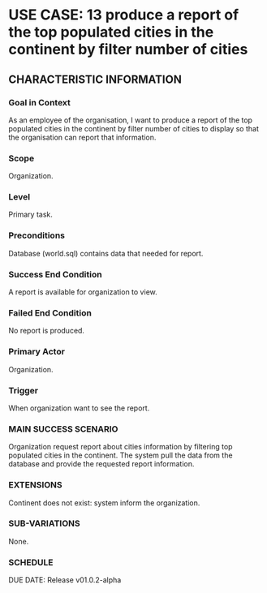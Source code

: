 # USE CASE: 13 produce a report of the top populated cities in the continent by filter number of cities
## CHARACTERISTIC INFORMATION
### Goal in Context
As an employee of the organisation, I want to produce a report of the top populated cities in the continent by filter number of cities to display so that the organisation can report that information.
### Scope
Organization.

### Level
Primary task.

### Preconditions
Database (world.sql) contains data that needed for report.

### Success End Condition
A report is available for organization to view.

### Failed End Condition
No report is produced.

### Primary Actor
Organization.

### Trigger
When organization want to see the report.

### MAIN SUCCESS SCENARIO
Organization request report about cities information by filtering top populated cities in the continent.
The system pull the data from the database and provide the requested report information.

### EXTENSIONS
Continent does not exist:
system inform the organization.

### SUB-VARIATIONS
None.

### SCHEDULE
DUE DATE: Release v01.0.2-alpha
